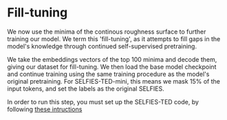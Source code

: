# Fill-tuning

We now use the minima of the continous roughness surface to further training our model. We term this 'fill-tuning', as it attempts to fill gaps in the model's knowledge through continued self-supervised pretraining.

We take the embeddings vectors of the top 100 minima and decode them, giving our dataset for fill-tuning. We then load the base model checkpoint and continue training using the same training procedure as the model's original pretraining. For SELFIES-TED-mini, this means we mask 15% of the input tokens, and set the labels as the original SELFIES.

In order to run this step, you must set up the SELFIES-TED code, by following [these intructions](../README.md#selfies-ted)